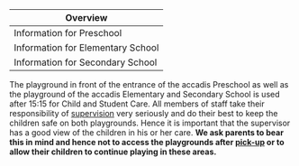 | Overview |
| --- |
| Information for Preschool | yes |
| Information for Elementary School | yes |
| Information for Secondary School | yes |

The playground in front of the entrance of the accadis Preschool as well as the playground of the accadis Elementary and Secondary School is used after 15:15 for Child and Student Care. All members of staff take their responsibility of [supervision](/ISB-Eltern-wiki/en/Supervision "Supervision") very seriously and do their best to keep the children safe on both playgrounds. Hence it is important that the supervisor has a good view of the children in his or her care. **We ask parents to bear this in mind and hence not to access the playgrounds after [pick-up](/ISB-Eltern-wiki/en/Drop_off_and_Pick_up "Drop off and Pick up") or to allow their children to continue playing in these areas.**